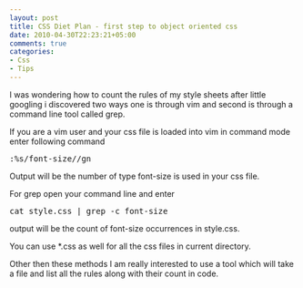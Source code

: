 ```yaml
---
layout: post
title: CSS Diet Plan - first step to object oriented css
date: 2010-04-30T22:23:21+05:00
comments: true
categories:
- Css
- Tips
---
```


I was wondering how to count the rules of my style sheets after little googling i discovered two ways one is through vim and second is through a command line tool called grep.

If you are a vim user and your css file is loaded into vim in command mode enter following command
<pre>:%s/font-size//gn</pre>
Output will be the number of type font-size is used in your css file.

For grep open your command line and enter
<pre>cat style.css | grep -c font-size</pre>
output will be the count of font-size occurrences in style.css.

You can use *.css as well for all the css files in current directory.

Other then these methods I am really interested to use a tool which will take a file and list all the rules along with their count in code.
